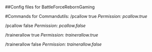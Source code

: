 
##Config files for BattleForceRebornGaming 


#Commands for Commandutils:
/pcallow true *Permission: pcallow.true*

/pcallow false *Permission: pcallow.false*

/trainerallow true *Permission: trainerallow.true*

/trainerallow false *Permission: trainerallow.false*
